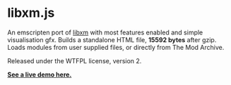 libxm.js
========

An emscripten port of [libxm](https://github.com/Artefact2/libxm) with most
features enabled and simple visualisation gfx. Builds a standalone HTML file,
**15592 bytes** after gzip. Loads modules from user supplied files, or directly
from The Mod Archive.

Released under the WTFPL license, version 2.

**[See a live demo here.](https://artefact2.github.io/libxm.js/)**
